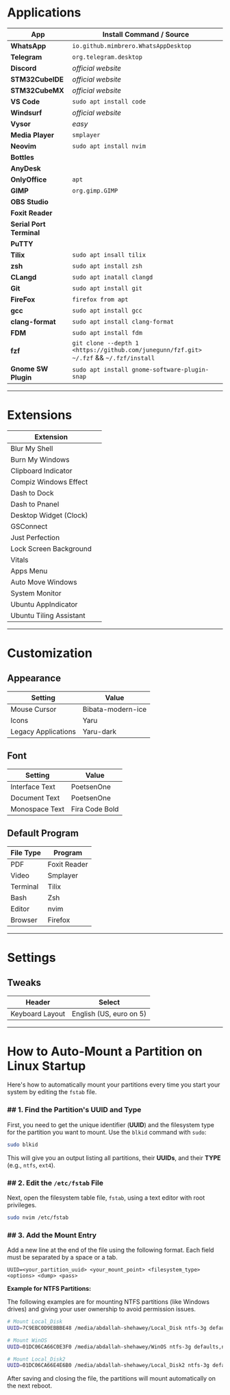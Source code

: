 # Applications

| App                     | Install Command / Source              |
|-------------------------|---------------------------------------|
| **WhatsApp**            | `io.github.mimbrero.WhatsAppDesktop`  |
| **Telegram**            | `org.telegram.desktop`                |
| **Discord**             | *official website*                    |
| **STM32CubeIDE**        | *official website*                    |
| **STM32CubeMX**         | *official website*                    |
| **VS Code**             | `sudo apt install code`               |
| **Windsurf**            | *official website*                    |
| **Vysor**               | *easy*                                |
| **Media Player**        | `smplayer`                            |
| **Neovim**              | `sudo apt install nvim`               |
| **Bottles**             |                                       |
| **AnyDesk**             |                                       |
| **OnlyOffice**          | `apt`                                 |
| **GIMP**                | `org.gimp.GIMP`                       |
| **OBS Studio**          |                                       |
| **Foxit Reader**        |                                       |
| **Serial Port Terminal**|                                       |
| **PuTTY**               |                                       |
| **Tilix**               | `sudo apt insall tilix`               |
| **zsh**                 | `sudo apt install zsh`                |
| **CLangd**              | `sudo apt inatall clangd`             |
| **Git**                 | `sudo apt install git`                |
| **FireFox**             | `firefox from apt`                    |
| **gcc**                 | `sudo apt install gcc`                |
| **clang-format**        | `sudo apt install clang-format`       |
| **FDM**                 | `sudo apt install fdm`                |
| **fzf**                 |  `git clone --depth 1 <https://github.com/junegunn/fzf.git> ~/.fzf` && `~/.fzf/install` |
| **Gnome SW Plugin**     | `sudo apt install gnome-software-plugin-snap` |

---

# Extensions

| Extension                 |                         |
|---------------------------|-------------------------|
| Blur My Shell             |                         |
| Burn My Windows           |                         |
| Clipboard Indicator       |                         |
| Compiz Windows Effect     |                         |
| Dash to Dock              |                         |
| Dash to Pnanel            |                         |
| Desktop Widget (Clock)    |                         |
| GSConnect                 |                         |
| Just Perfection           |                         |
| Lock Screen Background    |                         |
| Vitals                    |                         |
| Apps Menu                 |                         |
| Auto Move Windows         |                         |
| System Monitor            |                         |
| Ubuntu AppIndicator       |                         |
| Ubuntu Tiling Assistant   |                         |

---

# Customization

## Appearance

| Setting              | Value                 |
|----------------------|-----------------------|
| Mouse Cursor         | Bibata-modern-ice     |
| Icons                | Yaru                  |
| Legacy Applications  | Yaru-dark             |

## Font

| Setting         | Value                                    |
|-----------------|------------------------------------------|
| Interface Text  | PoetsenOne                               |
| Document Text   | PoetsenOne                               |
| Monospace Text  | Fira Code Bold                           |

## Default Program

| File Type | Program |
|-----------|---------|
| PDF       | Foxit Reader      |
| Video     | Smplayer          |
| Terminal  | Tilix             |
| Bash      | Zsh               |
| Editor    | nvim              |
| Browser   | Firefox           |

---
# Settings

## Tweaks
  
| Header                | Select       |
|-----------------------|--------------|
| Keyboard Layout       | English (US, euro on 5) |

---

# How to Auto-Mount a Partition on Linux Startup

Here's how to automatically mount your partitions every time you start your system by editing the `fstab` file.

### ## 1. Find the Partition's UUID and Type

First, you need to get the unique identifier (**UUID**) and the filesystem type for the partition you want to mount. Use the `blkid` command with `sudo`:

```bash
sudo blkid
```

This will give you an output listing all partitions, their **UUIDs**, and their **TYPE** (e.g., `ntfs`, `ext4`).
### ## 2. Edit the `/etc/fstab` File

Next, open the filesystem table file, `fstab`, using a text editor with root privileges.
```bash
sudo nvim /etc/fstab
```
### ## 3. Add the Mount Entry

Add a new line at the end of the file using the following format. Each field must be separated by a space or a tab.
```
UUID=<your_partition_uuid> <your_mount_point> <filesystem_type> <options> <dump> <pass>
```

**Example for NTFS Partitions:**

The following examples are for mounting NTFS partitions (like Windows drives) and giving your user ownership to avoid permission issues.
```bash
# Mount Local_Disk
UUID=7C9EBC0D9EBBBE48 /media/abdallah-shehawey/Local_Disk ntfs-3g defaults,nofail,x-gvfs-show,uid=1000,gid=1000,umask=0022 0 0

# Mount WinOS
UUID=01DC06CA66C0E3F0 /media/abdallah-shehawey/WinOS ntfs-3g defaults,nofail,x-gvfs-show,uid=1000,gid=1000,umask=0022 0 0

# Mount Local_Disk2
UUID=01DC06CA66E4E6B0 /media/abdallah-shehawey/Local_Disk2 ntfs-3g defaults,nofail,x-gvfs-show,uid=1000,gid=1000,umask=0022 0 0
```
After saving and closing the file, the partitions will mount automatically on the next reboot.